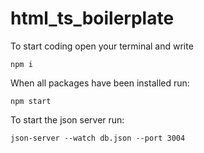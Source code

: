 # html_ts_boilerplate
To start coding open your terminal and write
```
npm i
```

When all packages have been installed run:
```
npm start
```
To start the json server run:
```
json-server --watch db.json --port 3004
```
